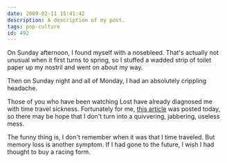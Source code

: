 ```yaml
---
date: 2009-02-11 15:41:42
description: A description of my post.
tags: pop-culture
id: 492
---
```

On Sunday afternoon, I found myself with a nosebleed.  That's actually not unusual when it first turns to spring, so I stuffed a wadded strip of toilet paper up my nostril and went on about my way.

Then on Sunday night and all of Monday, I had an absolutely crippling headache.
<!--more-->
Those of you who have been watching Lost have already diagnosed me with time travel sickness.  Fortunately for me, <a href="http://www.ew.com/ew/article/0,,1550612_20245769_20258405,00.html" target="_blank">this article</a> was posted today, so there may be hope that I don't turn into a quivvering, jabbering, useless mess.

The funny thing is, I don't remember when it was that I time traveled.  But memory loss is another symptom.  If I had gone to the future, I wish I had thought to buy a racing form.